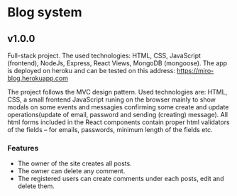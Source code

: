 # Blog system
## v1.0.0
Full-stack project. The used technologies:  HTML, CSS, JavaScript (frontend), NodeJs, Express, React Views, MongoDB (mongoose).
The app is deployed on heroku and can be tested on this address:
https://miro-blog.herokuapp.com 

The project follows the MVC design pattern. Used technologies are: HTML, CSS, a small frontend JavaScript runing on the browser mainly to show modals on some events and messagies confirming some create and update operations(update of email, password and sending (creating) message). All html forms included in the React components contain proper html validators of the fields – for emails, passwords, minimum length of the fields etc.

### Features
- The owner of the site creates all posts.
- The owner can delete any comment.
- The registered users can create comments under each posts, edit and delete them.


